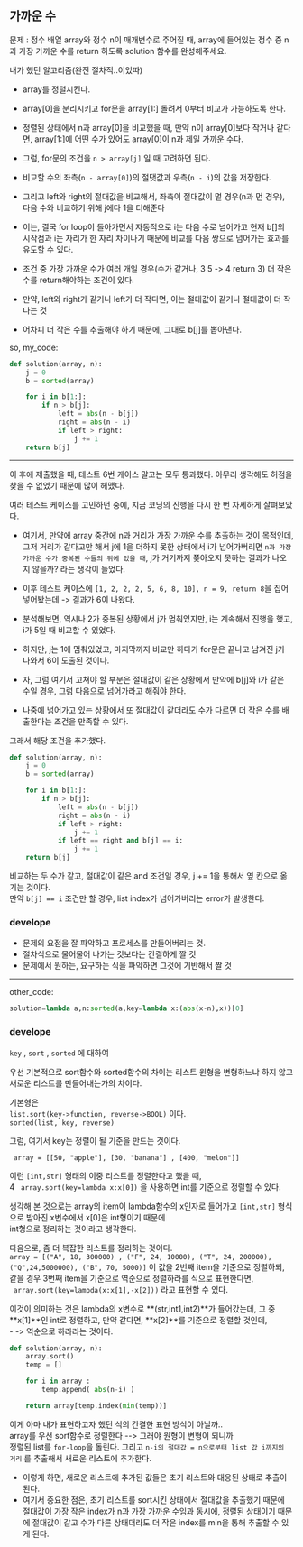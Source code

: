 ## 가까운 수

문제 : 정수 배열 array와 정수 n이 매개변수로 주어질 때, array에 들어있는 정수 중 n과 가장 가까운 수를 return 하도록 solution 함수를 완성해주세요.

내가 했던 알고리즘(완전 절차적..이었따)

- array를 정렬시킨다.
- array[0]을 분리시키고 for문을 array[1:] 돌려서 0부터 비교가 가능하도록 한다.
- 정렬된 상태에서 n과 array[0]을 비교했을 때, 만약 n이 array[0]보다 작거나 같다면, array[1:]에 어떤 수가 있어도 array[0]이 n과 제일 가까운 수다.

- 그럼, for문의 조건을 `n > array[j]` 일 때 고려하면 된다.
- 비교할 수의 좌측(`n - array[0]`)의 절댓값과 우측(`n - i`)의 값을 저장한다.
- 그리고 left와 right의 절대값을 비교해서, 좌측이 절대값이 멀 경우(n과 먼 경우), 다음 수와 비교하기 위해 j에다 1을 더해준다
- 이는, 결국 for loop이 돌아가면서 자동적으로 i는 다음 수로 넘어가고 현재 b[]의 시작점과 i는 자리가 한 자리 차이나기 때문에 비교를 다음 쌍으로 넘어가는 효과를 유도할 수 있다.
- 조건 중 가장 가까운 수가 여러 개일 경우(수가 같거나, 3 5 -> 4 return 3) 더 작은 수를 return해야하는 조건이 있다.
- 만약, left와 right가 같거나 left가 더 작다면, 이는 절대값이 같거나 절대값이 더 작다는 것
- 어차피 더 작은 수를 추출해야 하기 때문에, 그대로 b[j]를 뽑아낸다.

so, my_code:

```python
def solution(array, n):
    j = 0
    b = sorted(array)

    for i in b[1:]:
        if n > b[j]:
            left = abs(n - b[j])
            right = abs(n - i)
            if left > right:
                j += 1
    return b[j]
```

<hr>
이 후에 제출했을 때, 테스트 6번 케이스 말고는 모두 통과했다. 아무리 생각해도 허점을 찾을 수 없었기 때문에 많이 헤맸다.

여러 테스트 케이스를 고민하던 중에, 지금 코딩의 진행을 다시 한 번 자세하게 살펴보았다.

- 여기서, 만약에 array 중간에 n과 거리가 가장 가까운 수를 추출하는 것이 목적인데, 그저 거리가 같다고만 해서 j에 1을 더하지 못한 상태에서 i가 넘어가버리면 `n과 가장 가까운 수가 중복된 수들의 뒤에 있을 때`, j가 거기까지 쫒아오지 못하는 결과가 나오지 않을까? 라는 생각이 들었다.

- 이후 테스트 케이스에 `[1, 2, 2, 2, 5, 6, 8, 10], n = 9, return 8`을 집어넣어봤는데 -> 결과가 6이 나왔다.
- 분석해보면, 역시나 2가 중복된 상황에서 j가 멈춰있지만, i는 계속해서 진행을 했고, i가 5일 때 비교할 수 있었다.
- 하지만, j는 1에 멈춰있었고, 마지막까지 비교만 하다가 for문은 끝나고 남겨진 j가 나와서 6이 도출된 것이다.

- 자, 그럼 여기서 고쳐야 할 부분은 절대값이 같은 상황에서 만약에 b[j]와 i가 같은 수일 경우, 그럼 다음으로 넘어가라고 해줘야 한다.
- 나중에 넘어가고 있는 상황에서 또 절대값이 같더라도 수가 다르면 더 작은 수를 배출한다는 조건을 만족할 수 있다.

그래서 해당 조건을 추가했다.

```python
def solution(array, n):
    j = 0
    b = sorted(array)

    for i in b[1:]:
        if n > b[j]:
            left = abs(n - b[j])
            right = abs(n - i)
            if left > right:
                j += 1
            if left == right and b[j] == i:
                j += 1
    return b[j]
```

비교하는 두 수가 같고, 절대값이 같은 and 조건일 경우, j += 1을 통해서 옆 칸으로 옮기는 것이다. <br>
만약 `b[j] == i` 조건만 할 경우, list index가 넘어가버리는 error가 발생한다.

### develope

- 문제의 요점을 잘 파악하고 프로세스를 만들어버리는 것.
- 절차식으로 물어물어 나가는 것보다는 간결하게 짤 것
- 문제에서 원하는, 요구하는 식을 파악하면 그것에 기반해서 짤 것

<hr>

other_code:

```python
solution=lambda a,n:sorted(a,key=lambda x:(abs(x-n),x))[0]
```

### develope

`key` , `sort` , `sorted` 에 대하여<br>

우선 기본적으로 sort함수와 sorted함수의 차이는 리스트 원형을 변형하느냐 하지 않고 새로운 리스트를 만들어내는가의 차이다.<br>

기본형은<br>
`list.sort(key->function, reverse->BOOL)` 이다.<br>
`sorted(list, key, reverse)`

그럼, 여기서 key는 정렬이 될 기준을 만드는 것이다. <br>

` array = [[50, "apple"], [30, "banana"] , [400, "melon"]]`

이런 `[int,str]` 형태의 이중 리스트를 정렬한다고 했을 때, <br>4
` array.sort(key=lambda x:x[0])` 을 사용하면 int를 기준으로 정렬할 수 있다. <br>

생각해 본 것으로는 array의 item이 lambda함수의 x인자로 들어가고 `[int,str]` 형식으로 받아진 x변수에서 x[0]은 int형이기 때문에<br>
int형으로 정리하는 것이라고 생각한다.

다음으로, 좀 더 복잡한 리스트를 정리하는 것이다.<br>
`array = [("A", 18, 300000) , ("F", 24, 10000), ("T", 24, 200000),("Q",24,5000000), ("B", 70, 5000)]`
이 값을 2번째 item을 기준으로 정렬하되, 같을 경우 3번째 item을 기준으로 역순으로 정렬하라를 식으로 표현한다면, <br>
` array.sort(key=lambda(x:x[1],-x[2]))` 라고 표현할 수 있다. <br>

이것이 의미하는 것은 lambda의 x변수로 **(str,int1,int2)**가 들어갔는데, 그 중 **x[1]**인 int로 정렬하고, 만약 같다면, **x[2]**를 기준으로 정렬할 것인데,<br> - -> 역순으로 하라라는 것이다.

```python
def solution(array, n):
    array.sort()
    temp = []

    for i in array :
        temp.append( abs(n-i) )

    return array[temp.index(min(temp))]
```

이게 아마 내가 표현하고자 했던 식의 간결한 표현 방식이 아닐까..<br>
array를 우선 sort함수로 정렬한다 --> 그래야 원형이 변형이 되니까<br>
정렬된 list를 `for-loop`을 돌린다. 그리고 `n-i의 절대값 = n으로부터 list 값 i까지의 거리` 를 추출해서 새로운 리스트에 추가한다.

- 이렇게 하면, 새로운 리스트에 추가된 값들은 초기 리스트와 대응된 상태로 추출이 된다.
- 여기서 중요한 점은, 초기 리스트를 sort시킨 상태에서 절대값을 추출했기 때문에 절대값이 가장 작은 index가 n과 가장 가까운 수임과 동시에, 정렬된 상태이기 때문에 절대값이 같고 수가 다른 상태더라도 더 작은 index를 min을 통해 추출할 수 있게 된다.
